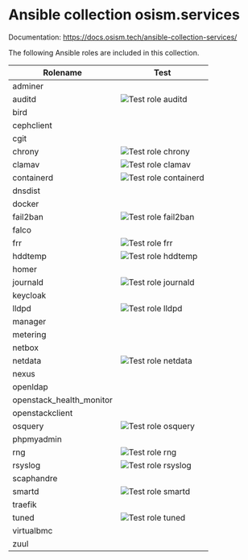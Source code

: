 # Ansible collection osism.services

Documentation: https://docs.osism.tech/ansible-collection-services/

The following Ansible roles are included in this collection.

| Rolename                 | Test                                                                                                                       |
|--------------------------|----------------------------------------------------------------------------------------------------------------------------|
| adminer                  |                                                                                                                            |
| auditd                   | ![Test role auditd](https://github.com/osism/ansible-collection-services/workflows/Test%20role%20auditd/badge.svg)         |
| bird                     |                                                                                                                            |
| cephclient               |                                                                                                                            |
| cgit                     |                                                                                                                            |
| chrony                   | ![Test role chrony](https://github.com/osism/ansible-collection-services/workflows/Test%20role%20chrony/badge.svg)         |
| clamav                   | ![Test role clamav](https://github.com/osism/ansible-collection-services/workflows/Test%20role%20clamav/badge.svg)         |
| containerd               | ![Test role containerd](https://github.com/osism/ansible-collection-services/workflows/Test%20role%20containerd/badge.svg) |
| dnsdist                  |                                                                                                                            |
| docker                   |                                                                                                                            |
| fail2ban                 | ![Test role fail2ban](https://github.com/osism/ansible-collection-services/workflows/Test%20role%20fail2ban/badge.svg)     |
| falco                    |                                                                                                                            |
| frr                      | ![Test role frr](https://github.com/osism/ansible-collection-services/workflows/Test%20role%20frr/badge.svg)               |
| hddtemp                  | ![Test role hddtemp](https://github.com/osism/ansible-collection-services/workflows/Test%20role%20hddtemp/badge.svg)       |
| homer                    |                                                                                                                            |
| journald                 | ![Test role journald](https://github.com/osism/ansible-collection-services/workflows/Test%20role%20journald/badge.svg)     |
| keycloak                 |                                                                                                                            |
| lldpd                    | ![Test role lldpd](https://github.com/osism/ansible-collection-services/workflows/Test%20role%20lldpd/badge.svg)           |
| manager                  |                                                                                                                            |
| metering                 |                                                                                                                            |
| netbox                   |                                                                                                                            |
| netdata                  | ![Test role netdata](https://github.com/osism/ansible-collection-services/workflows/Test%20role%20netdata/badge.svg)       |
| nexus                    |                                                                                                                            |
| openldap                 |                                                                                                                            |
| openstack_health_monitor |                                                                                                                            |
| openstackclient          |                                                                                                                            |
| osquery                  | ![Test role osquery](https://github.com/osism/ansible-collection-services/workflows/Test%20role%20osquery/badge.svg)       |
| phpmyadmin               |                                                                                                                            |
| rng                      | ![Test role rng](https://github.com/osism/ansible-collection-services/workflows/Test%20role%20rng/badge.svg)               |
| rsyslog                  | ![Test role rsyslog](https://github.com/osism/ansible-collection-services/workflows/Test%20role%20rsyslog/badge.svg)       |
| scaphandre               |                                                                                                                            |
| smartd                   | ![Test role smartd](https://github.com/osism/ansible-collection-services/workflows/Test%20role%20smartd/badge.svg)         |
| traefik                  |                                                                                                                            |
| tuned                    | ![Test role tuned](https://github.com/osism/ansible-collection-services/workflows/Test%20role%20tuned/badge.svg)           |
| virtualbmc               |                                                                                                                            |
| zuul                     |                                                                                                                            |
